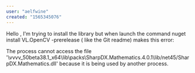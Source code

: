 ```yaml
---
user: "aelfwine"
created: "1565345076"
---
```


Hello ,
I'm trying to install the library but when launch the command nuget install VL.OpenCV -prerelease ( like the Git readme) makes this error:

The process cannot access the file '\vvvv_50beta38.1_x64\lib\packs\SharpDX.Mathematics.4.0.1\lib/net45/SharpDX.Mathematics.dll' because it is being used by another process.
